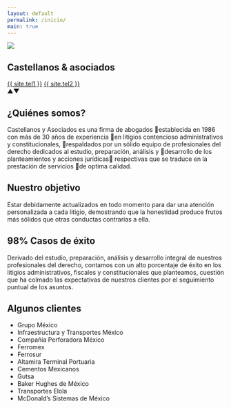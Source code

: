 ```yaml
---
layout: default
permalink: /inicio/
main: true
---
```


<div class="homephoto"></div>
<section class="snap homesection">
  <div id="logocontainer">
    <img class="hometype" src="{{ site.baseurl }}img/typewhite.svg">
    <h1 class="hometitle">Castellanos & asociados</h1>
    <div class="tels">
      <a href="tel:{{ site.tel1 }}">{{ site.tel1 }}</a>  <a href="tel:{{ site.tel2 }}">{{ site.tel2 }}</a>
    </div>
  </div>
</section>

<div id="asidelogo">
  <div class="arrows">
  <span id="up">▲</span><span id="down">▼</span>
  </div>
</div>

<section class="snap" id="data1">
  <div class="introcard left">
    <h2>¿Quiénes somos?</h2>
  </div>
  <div class="introcard right">
    <p>Castellanos y Asociados es una firma de abogados establecida en 1986 con más de 30 años de experiencia en litigios contencioso administrativos y constitucionales, respaldados por un sólido equipo de profesionales del derecho dedicados al estudio, preparación, análisis y desarrollo de los planteamientos y acciones jurídicas respectivas que se traduce en la prestación de servicios de optima calidad.
    </p>
  </div>
</section>

<section class="snap" id="data2">
    <div class="introcard left">
      <h2>Nuestro objetivo</h2>
    </div>
    <div class="introcard right">
      <p>Estar debidamente actualizados en todo momento para dar una atención personalizada a cada litigio, demostrando que la honestidad produce frutos más sólidos que otras conductas contrarias a ella.</p>
    </div>
</section>

<section class="snap" id="data3">
    <div class="introcard left">
      <h2 class="fulltext">98% Casos de éxito</h2>
    </div>
    <div class="introcard right">
      <p>Derivado del estudio, preparación, análisis y desarrollo integral de nuestros profesionales del derecho, contamos con un alto porcentaje de éxito en los litigios administrativos, fiscales y constitucionales que planteamos, cuestión que ha colmado las expectativas de nuestros clientes  por el seguimiento puntual de los asuntos.</p>
    </div>
</section>

<section class="snap" id="data4">
  <div class="introcard left">
  <h2>Algunos clientes</h2>
  </div>
    <div class="introcard right">
        <ul>
          <li>Grupo México</li>
          <li>Infraestructura y Transportes México</li>
          <li>Compañía Perforadora México</li>
          <li>Ferromex</li>
          <li>Ferrosur</li>
          <li>Altamira Terminal Portuaria</li>
          <li>Cementos Mexicanos</li>
          <li>Gutsa</li>
          <li>Baker Hughes de México</li>
          <li>Transportes Elola</li>
          <li>McDonald’s Sistemas de México</li>
        </ul>
    </div>
</section>

<script src="{{site.baseurl}}js/homeanimation.js"></script>
